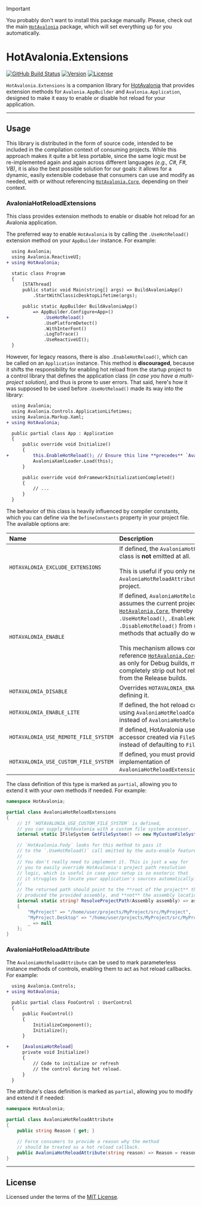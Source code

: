 > [!IMPORTANT]
>
> You probably don't want to install this package manually.
> Please, check out the main [`HotAvalonia`](https://nuget.org/packages/HotAvalonia) package, which will set everything up for you automatically.

# HotAvalonia.Extensions

[![GitHub Build Status](https://img.shields.io/github/actions/workflow/status/Kira-NT/HotAvalonia/build.yml?logo=github)](https://github.com/Kira-NT/HotAvalonia/actions/workflows/build.yml)
[![Version](https://img.shields.io/github/v/release/Kira-NT/HotAvalonia?sort=date&label=version)](https://github.com/Kira-NT/HotAvalonia/releases/latest)
[![License](https://img.shields.io/github/license/Kira-NT/HotAvalonia?cacheSeconds=36000)](https://github.com/Kira-NT/HotAvalonia/blob/HEAD/LICENSE.md)

`HotAvalonia.Extensions` is a companion library for [HotAvalonia](https://github.com/Kira-NT/HotAvalonia/blob/HEAD/src/HotAvalonia) that provides extension methods for `Avalonia.AppBuilder` and `Avalonia.Application`, designed to make it easy to enable or disable hot reload for your application.

----

## Usage

This library is distributed in the form of source code, intended to be included in the compilation context of consuming projects. While this approach makes it quite a bit less portable, since the same logic must be re-implemented again and again across different languages *(e.g., C#, F#, VB)*, it is also the best possible solution for our goals: it allows for a dynamic, easily extensible codebase that consumers can use and modify as needed, with or without referencing [`HotAvalonia.Core`](https://github.com/Kira-NT/HotAvalonia/blob/HEAD/src/HotAvalonia.Core), depending on their context.

### AvaloniaHotReloadExtensions

This class provides extension methods to enable or disable hot reload for an Avalonia application.

The preferred way to enable `HotAvalonia` is by calling the `.UseHotReload()` extension method on your `AppBuilder` instance. For example:

```diff
  using Avalonia;
  using Avalonia.ReactiveUI;
+ using HotAvalonia;

  static class Program
  {
      [STAThread]
      public static void Main(string[] args) => BuildAvaloniaApp()
          .StartWithClassicDesktopLifetime(args);

      public static AppBuilder BuildAvaloniaApp()
          => AppBuilder.Configure<App>()
+             .UseHotReload()
              .UsePlatformDetect()
              .WithInterFont()
              .LogToTrace()
              .UseReactiveUI();
  }
```

However, for legacy reasons, there is also `.EnableHotReload()`, which can be called on an `Application` instance. This method is **discouraged**, because it shifts the responsibility for enabling hot reload from the startup project to a control library that defines the application class *(in case you have a multi-project solution)*, and thus is prone to user errors. That said, here's how it was supposed to be used before `.UseHotReload()` made its way into the library:

```diff
  using Avalonia;
  using Avalonia.Controls.ApplicationLifetimes;
  using Avalonia.Markup.Xaml;
+ using HotAvalonia;

  public partial class App : Application
  {
      public override void Initialize()
      {
+         this.EnableHotReload(); // Ensure this line **precedes** `AvaloniaXamlLoader.Load(this);`
          AvaloniaXamlLoader.Load(this);
      }

      public override void OnFrameworkInitializationCompleted()
      {
          // ...
      }
  }
```

The behavior of this class is heavily influenced by compiler constants, which you can define via the `DefineConstants` property in your project file. The available options are:

| Name | Description |
| :--- | :---------- |
| `HOTAVALONIA_EXCLUDE_EXTENSIONS` | If defined, the `AvaloniaHotReloadExtensions` class is **not** emitted at all. <br><br> This is useful if you only need `AvaloniaHotReloadAttribute` in your current project. |
| `HOTAVALONIA_ENABLE` | If defined, `AvaloniaHotReloadExtensions` assumes the current project references [`HotAvalonia.Core`](https://github.com/Kira-NT/HotAvalonia/blob/HEAD/src/HotAvalonia.Core), thereby transforming `.UseHotReload()`, `.EnableHotReload()`, and `.DisableHotReload()` from no-op stubs into methods that actually do what they advertise. <br><br> This mechanism allows consuming projects to reference [`HotAvalonia.Core`](https://github.com/Kira-NT/HotAvalonia/blob/HEAD/src/HotAvalonia.Core) conditionally, such as only for Debug builds, making it possible to completely strip out hot reload functionality from the Release builds. |
| `HOTAVALONIA_DISABLE` | Overrides `HOTAVALONIA_ENABLE`, effectively un-defining it. |
| `HOTAVALONIA_ENABLE_LITE` | If defined, the hot reload context is created using `AvaloniaHotReloadContext.CreateLite()` instead of `AvaloniaHotReloadContext.Create()`. |
| `HOTAVALONIA_USE_REMOTE_FILE_SYSTEM` | If defined, HotAvalonia uses a file system accessor created via `FileSystem.Connect()` instead of defaulting to `FileSystem.Current`. |
| `HOTAVALONIA_USE_CUSTOM_FILE_SYSTEM` | If defined, you must provide a custom implementation of `AvaloniaHotReloadExtensions.GetFileSystem()`. |

The class definition of this type is marked as `partial`, allowing you to extend it with your own methods if needed. For example:

```csharp
namespace HotAvalonia;

partial class AvaloniaHotReloadExtensions
{
    // If `HOTAVALONIA_USE_CUSTOM_FILE_SYSTEM` is defined,
    // you can supply HotAvalonia with a custom file system accessor.
    internal static IFileSystem GetFileSystem() => new MyCustomFileSystem();

    // `HotAvalonia.Fody` looks for this method to pass it
    // to the `.UseHotReload()` call emitted by the auto-enable feature.
    //
    // You don't really need to implement it. This is just a way for
    // you to easily override HotAvalonia's project path resolution
    // logic, which is useful in case your setup is so esoteric that
    // it struggles to locate your application's sources automatically.
    //
    // The returned path should point to the **root of the project** that
    // produced the provided assembly, and **not** the assembly location itself.
    internal static string? ResolveProjectPath(Assembly assembly) => assembly.GetName()?.Name switch
    {
        "MyProject" => "/home/user/projects/MyProject/src/MyProject",
        "MyProject.Desktop" => "/home/user/projects/MyProject/src/MyProject.Desktop",
        _ => null
    };
}
```

### AvaloniaHotReloadAttribute

The `AvaloniaHotReloadAttribute` can be used to mark parameterless instance methods of controls, enabling them to act as hot reload callbacks. For example:

```diff
  using Avalonia.Controls;
+ using HotAvalonia;

  public partial class FooControl : UserControl
  {
      public FooControl()
      {
          InitializeComponent();
          Initialize();
      }

+     [AvaloniaHotReload]
      private void Initialize()
      {
          // Code to initialize or refresh
          // the control during hot reload.
      }
  }
```

The attribute's class definition is marked as `partial`, allowing you to modify and extend it if needed:

```csharp
namespace HotAvalonia;

partial class AvaloniaHotReloadAttribute
{
    public string Reason { get; }

    // Force consumers to provide a reason why the method
    // should be treated as a hot reload callback.
    public AvaloniaHotReloadAttribute(string reason) => Reason = reason;
}
```

----

## License

Licensed under the terms of the [MIT License](https://github.com/Kira-NT/HotAvalonia/blob/HEAD/LICENSE.md).

